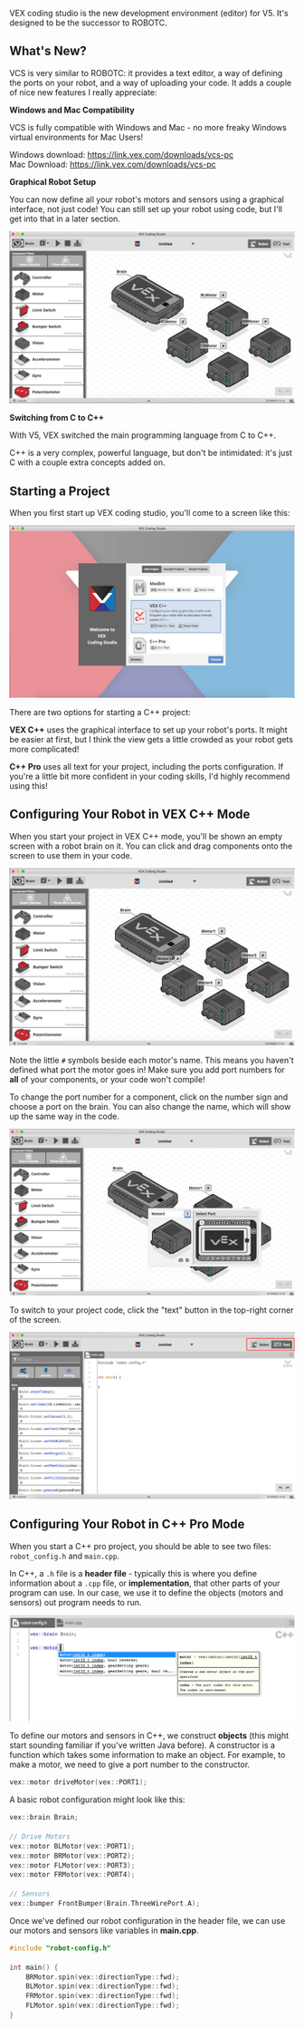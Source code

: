VEX coding studio is the new development environment (editor) for V5. It's designed to be the successor to ROBOTC.

## What's New?

VCS is very similar to ROBOTC: it provides a text editor, a way of defining the ports on your robot, and a way of uploading your code. It adds a couple of nice new features I really appreciate:

**Windows and Mac Compatibility**

VCS is fully compatible with Windows and Mac - no more freaky Windows virtual environments for Mac Users!

Windows download: https://link.vex.com/downloads/vcs-pc  
Mac Download: https://link.vex.com/downloads/vcs-pc 

**Graphical Robot Setup**

You can now define all your robot's motors and sensors using a graphical interface, not just code! You can still set up your robot using code, but I'll get into that in a later section.

![graphical robot setup](images/getting-started-with-vcs/vcs-graphical-robot-setup.png)

**Switching from C to C++**

With V5, VEX switched the main programming language from C to C++.

C++ is a very complex, powerful language, but don't be intimidated: it's just C with a couple extra concepts added on.

## Starting a Project

When you first start up VEX coding studio, you'll come to a screen like this:

![graphical robot setup](images/getting-started-with-vcs/vcs-first-screen.png)

There are two options for starting a C++ project:

**VEX C++** uses the graphical interface to set up your robot's ports. It might be easier at first, but I think the view gets a little crowded as your robot gets more complicated!

**C++ Pro** uses all text for your project, including the ports configuration. If you're a little bit more confident in your coding skills, I'd highly recommend using this!

## Configuring Your Robot in VEX C++ Mode

When you start your project in VEX C++ mode, you'll be shown an empty screen with a robot brain on it. You can click and drag components onto the screen to use them in your code. 

![robot brain with motors](images/getting-started-with-vcs/vcs-graphical-motors-noports.png)

Note the little `#` symbols beside each motor's name. This means you haven't defined what port the motor goes in! Make sure you add port numbers for **all** of your components, or your code won't compile!

To change the port number for a component, click on the number sign and choose a port on the brain. You can also change the name, which will show up the same way in the code.

![graphical robot setup](images/getting-started-with-vcs/vcs-graphical-motors-selectport.png)

To switch to your project code, click the "text" button in the top-right corner of the screen.

![VCS text view](images/getting-started-with-vcs/vcs-text.png)

## Configuring Your Robot in C++ Pro Mode

When you start a C++ pro project, you should be able to see two files: `robot_config.h` and `main.cpp`.

In C++, a `.h` file is a **header file** - typically this is where you define information about a `.cpp` file, or **implementation**, that other parts of your program can use. In our case, we use it to define the objects (motors and sensors) out program needs to run.

![VCS Pro Robot Config](images/getting-started-with-vcs/vcs-pro-motor.png)

To define our motors and sensors in C++, we construct **objects** (this might start sounding familiar if you've written Java before). A constructor is a function which takes some information to make an object. For example, to make a motor, we need to give a port number to the constructor.

```c++
vex::motor driveMotor(vex::PORT1);
```

A basic robot configuration might look like this:

```c++
vex::brain Brain;

// Drive Motors
vex::motor BLMotor(vex::PORT1);
vex::motor BRMotor(vex::PORT2);
vex::motor FLMotor(vex::PORT3);
vex::motor FRMotor(vex::PORT4);

// Sensors
vex::bumper FrontBumper(Brain.ThreeWirePort.A);
```

Once we've defined our robot configuration in the header file, we can use our motors and sensors like variables in **main.cpp**.

```c++
#include "robot-config.h"
          
int main() {
    BRMotor.spin(vex::directionType::fwd);
    BLMotor.spin(vex::directionType::fwd);
    FRMotor.spin(vex::directionType::fwd);
    FLMotor.spin(vex::directionType::fwd);
}
```
